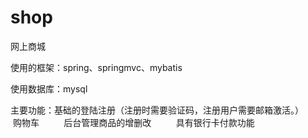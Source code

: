 # shop

网上商城

使用的框架：spring、springmvc、mybatis

使用数据库：mysql

主要功能：基础的登陆注册（注册时需要验证码，注册用户需要邮箱激活。）
          购物车
          后台管理商品的增删改
          具有银行卡付款功能
